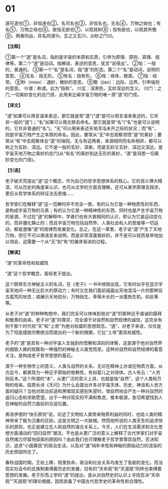 # 01


道可道也①，非恒道也②。名可名也③，非恒名也。无名④，万物之始也；有名⑤，万物之母也⑥。故恒无欲也⑦，以观其眇⑧；恒有欲也，以观其所徼⑨。两者同出，异名同谓⑩。玄之又玄⑾，众眇之门⑿。

**【注释】**

①第一个“道”是名词，指的是宇宙的本原和实质，引申为原理、原则、真理、规律等。第二个“道”是动词。指解说、表述的意思，犹言“说得出”。
②恒：一般的，普通的。
③第一个“名”是名词，指“道”的形态。第二个“名”是动词，说明的意思。
④无名：指无形。
⑤有名：指有形。
⑥母：母体，根源。
⑦恒：经常。
⑧眇（miao）：通妙，微妙的意思。
⑨徼（jiao）：边际、边界。引申端倪的意思。
⑩谓：称谓。此为“指称”。
⑾玄：深黑色，玄妙深远的含义。
⑿门：之门,一切奥妙变化的总门径，此用来比喻宇宙万物的唯一原“道”的门径。

**【译文】**

“道”如果可以用言语来表述，那它就是常“道”(“道”是可以用言语来表述的，它并非一般的“道”)；“名”如果可以用文辞去命名，那它就是常“名”(“名”也是可以说明的，它并非普通的“名”)。“无”可以用来表述天地浑沌未开之际的状况；而“有”，则是宇宙万物产生之本原的命名。因此，要常从“无”中去观察领悟“道”的奥妙；要常从“有”中去观察体会“道”的端倪。无与有这两者，来源相同而名称相异，都可以称之为玄妙、深远。它不是一般的玄妙、深奥，而是玄妙又玄妙、深远又深远，是宇宙天地万物之奥妙的总门(从“有名”的奥妙到达无形的奥妙，“道”是洞悉一切奥妙变化的门径)。

**【引语】**

老子破天荒提出“道”这个概念，作为自己的哲学思想体系的核心。它的涵义博大精深，可从历史的角度来认识、也可从文学的方面去理解，还可从美学原理去探求，更应从哲学体系的辩证法去思维……

哲学家们在解释“道”这一范畴时并不完全一致，有的认为它是一种物质性的东西，是构成宇宙万物的元素；有的认为它是一种精神性的东西，同时也是产生宇宙万物的泉源。不过在“道”的解释中，学者们也有大致相同的认识，即认为它是运动变化的，而非僵化静止的；而且宇宙万物包括自然界、人类社会和人的思维等一切运动，都是遵循“道”的规律而发展变化。总之，在这一章里，老子说“道”产生了天地万物，但它不可以用语言来说明，而是非常深邃奥妙的，并不是可以轻而易举地加以领会，这需要一个从“无”到“有”的循序渐进的过程。

**【解读】**

“道”的革命性和权威性

“道”这个哲学概念，首经老子提出。

这个颇带东方神秘主义的名词，在《老子》一书中频频出现，它有时似乎在显示宇宙天地间一种无比巨大的原动力；有时又在我们面前描画出天地混沌一片的那种亘古蛮荒的状态；或展示天地初分，万物始生，草萌木长的一派蓬勃生机，如此等等。

从老子对“道”的种种构想中，我们完全可以体味到他对“道”的那种近乎虔诚的膜拜和敬畏的由来。老子对“道”的尊崇，完全源于对自然和自然规律的诚信，这完全有别于那个时代视“天”和“上帝”为绝对权威的思想观念。“道”，对老子来说，仅仅是为了彻底摆脱宗教统治而提出的一个新的根据，它比“上帝”更具权威性。

老子的“道”是具有一种对宇宙人生独到的悟解和深刻的体察，这是源于他对自然界的细致入微的观察和一种强烈的神秘主义直觉而至。这种对自然和自然规律的着意关注，是构成老子哲学思想的基石。

源于一种生物学上的意义，人类与自然的关系，无论在精神上亦或在物质方面，从古迄今，都表现为一种近乎原始的依赖性，有如婴儿之对母体。古人有云：“人穷则反本。”这个所谓的“本”，从更广泛的意义上讲，也就是指“自然”，这个人类和万物的母亲。屈原长诗《天问》为什么会提出许多对宇宙天体、历史、神话和人世方面的疑问？当他对政治前途和黑暗现实感到失望时，很自然地会产生一种对自然的返归心态和求助愿望。出于一种对现实的不满和焦虑，推本极源，急切希望找到人在神秘的自然力面前的合适位置。

弗洛伊德的“快乐原则”说，论述了文明给人类带来物质利益的同时，也给人类的精神带来了极为沉重的压抑，这是文明之一大缺憾。然而他所说的人类天生的追求快乐的原则，也正是建立在人和自然的谐合关系上。今天，人们在生活需求和文化思想方面涌动的“回归自然”潮流，不也是从更广泛的意义上解释了古代学家们对宇宙自然竭力尽智地探索的原因吗？由此我们也可理解老子哲学里尊崇自然，否决知识，追求“小国寡民”的政治生活，以及对“道”纯朴本性和神秘的原始动力的渲染的历史原因所在了。

春秋战国时期，王权上移，陪里执命，政治和社会关系均发生了急剧的变化。而当现实社会中的氏族制束缚着历史的发展，旧有的“天命观”和“天道观”同样也束缚着思想的发展。老子形而上学的“道”的提出，是从对自然史的认识上寻找否决“天命观”“天道观”的理论根据，因而具备了中国古代哲学史的革命性和合理性。
